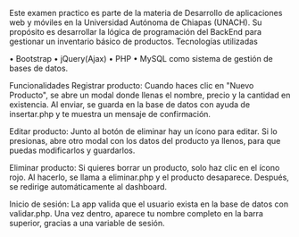 Este examen practico es parte de la materia de Desarrollo de aplicaciones web y móviles en la Universidad Autónoma de Chiapas (UNACH). Su propósito es desarrollar la lógica de programación del BackEnd para gestionar un inventario básico de productos.
Tecnologías utilizadas

•	Bootstrap
•	jQuery(Ajax)
•	PHP
•	MySQL como sistema de gestión de bases de datos.

Funcionalidades
Registrar producto:
Cuando haces clic en "Nuevo Producto", se abre un modal donde llenas el nombre, precio y la cantidad en existencia. Al enviar, se guarda en la base de datos con ayuda de insertar.php y te muestra un mensaje de confirmación.

Editar producto:
Junto al botón de eliminar hay un ícono para editar. Si lo presionas, abre otro modal con los datos del producto ya llenos, para que puedas modificarlos y guardarlos.

Eliminar producto:
Si quieres borrar un producto, solo haz clic en el ícono rojo. Al hacerlo, se llama a eliminar.php y el producto desaparece. Después, se redirige automáticamente al dashboard.

Inicio de sesión:
La app valida que el usuario exista en la base de datos con validar.php. Una vez dentro, aparece tu nombre completo en la barra superior, gracias a una variable de sesión.

